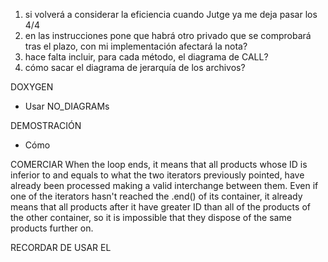 1. si volverá a considerar la eficiencia cuando Jutge ya me deja pasar los 4/4
2. en las instrucciones pone que habrá otro privado que se comprobará tras el plazo, con mi implementación afectará la nota?
3. hace falta incluir, para cada método, el diagrama de CALL?
4. cómo sacar el diagrama de jerarquía de los archivos?


DOXYGEN
- Usar NO_DIAGRAMs

DEMOSTRACIÓN
- Cómo 

COMERCIAR
	When the loop ends, it means that all products whose ID is inferior to and equals to what the two iterators previously pointed, have already been processed making a valid interchange between them. Even if one of the iterators hasn't reached the .end() of its container, it already means that all products after it have greater ID than all of the products of the other container, so it is impossible that they dispose of the same products further on.

RECORDAR DE USAR EL 